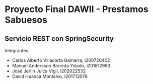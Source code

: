# Proyecto Final DAWII - Prestamos Sabuesos
## Servicio REST con SpringSecurity
Integrantes:
<ul>
  <li> Carlos Alberto Villacorta Gamarra, i200720402</li>
  <li>Manuel Andersson Barreda Yslado, i201812983</li>
  <li>José Jerlin Julca Vigil, i202022532</li>
  <li>David Huanca Montalvo, i201713076</li>
</ul>
